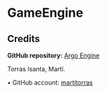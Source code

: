 # GameEngine

## Credits

**GitHub repository:** [Argo Engine](https://github.com/martitorras/ArgoEngine)

Torras Isanta, Martí.

• GitHub account: [martitorras](https://github.com/martitorras)